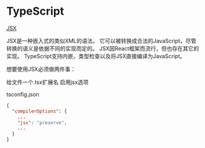# TypeScript

[JSX](https://www.tslang.cn/docs/handbook/jsx.html)

JSX是一种嵌入式的类似XML的语法。 它可以被转换成合法的JavaScript，尽管转换的语义是依据不同的实现而定的。 JSX因React框架而流行，但也存在其它的实现。 TypeScript支持内嵌，类型检查以及将JSX直接编译为JavaScript。

想要使用JSX必须做两件事：

给文件一个.tsx扩展名
启用jsx选项


tsconfig.json

```json
{
  "compilerOptions": {
    ...
    "jsx": "preserve",
    ...
  }
}
```
